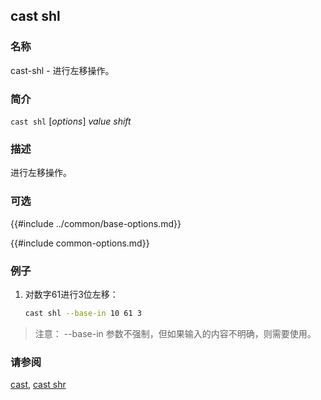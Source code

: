 ## cast shl

### 名称

cast-shl - 进行左移操作。

### 简介

``cast shl`` [*options*] *value* *shift*

### 描述

进行左移操作。

### 可选

{{#include ../common/base-options.md}}

{{#include common-options.md}}

### 例子

1. 对数字61进行3位左移：
    ```sh
    cast shl --base-in 10 61 3
    ```

> 注意： --base-in 参数不强制，但如果输入的内容不明确，则需要使用。

### 请参阅

[cast](./cast.md), [cast shr](./cast-shr.md)
